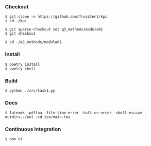 ### Checkout
```shell
$ git clone -n https://github.com/fruzitent/kpi
$ cd ./kpi

$ git sparse-checkout set q3_methods/module01
$ git checkout

$ cd ./q3_methods/module01
```

### Install
```shell
$ poetry install
$ poetry shell
```

### Build
```shell
$ python ./src/task1.py
```

### Docs
```shell
$ latexmk -pdflua -file-line-error -halt-on-error -shell-escape -outdir=../out -cd tex/main.tex
```

### Continuous Integration
```shell
$ poe ci
```
